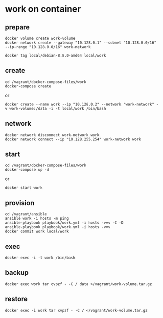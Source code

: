 work on container
=================

prepare
-------

    docker volume create work-volume
    docker network create --gateway "10.128.0.1" --subnet "10.128.0.0/16" --ip-range "10.128.0.0/16" work-network

    docker tag local/debian-8.8.0-amd64 local/work

create
------

    cd /vagrant/docker-compose-files/work
    docker-compose create

or

    docker create --name work --ip "10.128.0.2" --network "work-network" -v work-volume:/data -i -t local/work /bin/bash

network
-------

    docker network disconnect work-network work
    docker network connect --ip "10.128.255.254" work-network work

start
-----

    cd /vagrant/docker-compose-files/work
    docker-compose up -d

or

    docker start work

provision
---------

    cd /vagrant/ansible
    ansible work -i hosts -m ping
    ansible-playbook playbook/work.yml -i hosts -vvv -C -D
    ansible-playbook playbook/work.yml -i hosts -vvv
    docker commit work local/work

exec
----

    docker exec -i -t work /bin/bash

backup
------

    docker exec work tar cvpzf - -C / data >/vagrant/work-volume.tar.gz

restore
-------

    docker exec -i work tar xvpzf - -C / </vagrant/work-volume.tar.gz
